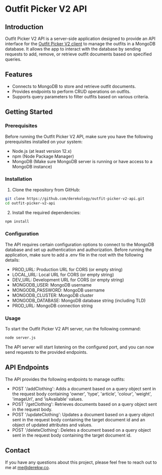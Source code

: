 # Outfit Picker V2 API
## Introduction

Outfit Picker V2 API is a server-side application designed to provide an API interface for the [Outfit Picker V2 client](https://github.com/derekology/outfit-picker-v2-client) to manage the outfits in a MongoDB database. It allows the app to interact with the database by sending requests to add, remove, or retrieve outfit documents based on specified queries.

## Features

- Connects to MongoDB to store and retrieve outfit documents.
- Provides endpoints to perform CRUD operations on outfits.
- Supports query parameters to filter outfits based on various criteria.

## Getting Started

### Prerequisites

Before running the Outfit Picker V2 API, make sure you have the following prerequisites installed on your system:

- Node.js (at least version 12.x)
- npm (Node Package Manager)
- MongoDB (Make sure MongoDB server is running or have access to a MongoDB instance)

### Installation

1. Clone the repository from GitHub:

```bash
git clone https://github.com/derekology/outfit-picker-v2-api.git
cd outfit-picker-v2-api
```

2. Install the required dependencies:

```bash
npm install
```
### Configuration

The API requires certain configuration options to connect to the MongoDB database and set up authentication and authorization. Before running the application, make sure to add a .env file in the root with the following details:

- PROD_URL: Production URL for CORS (or empty string)
- LOCAL_URL: Local URL for CORS (or empty string)
- DEV_URL: Development URL for CORS (or empty string)
- MONGODB_USER: MongoDB username
- MONGODB_PASSWORD: MongoDB username
- MONGODB_CLUSTER: MongoDB cluster
- MONGODB_DATABASE: MongoDB database string (including TLD)
- PROD_URL: MongoDB connection string

### Usage

To start the Outfit Picker V2 API server, run the following command:

```bash
node server.js
```
The API server will start listening on the configured port, and you can now send requests to the provided endpoints.

## API Endpoints

The API provides the following endpoints to manage outfits:
- POST '/addClothing': Adds a document based on a query object sent in the request body containing 'owner', 'type', 'article', 'colour', 'weight', 'imageUrl', and 'isAvailable' values. 
- POST '/getClothing': Retrieves documents based on a query object sent in the request body.
- POST '/updateClothing': Updates a document based on a query object sent in the request body containing the target document id and an object of updated attributes and values.
- POST '/deleteClothing': Deletes a document based on a query object sent in the request body containing the target document id.

## Contact

If you have any questions about this project, please feel free to reach out to me at me@derekw.co.